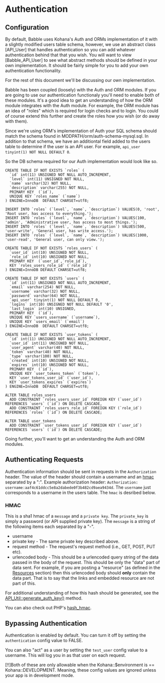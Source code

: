 # Authentication

## Configuration
By default, Babble uses Kohana's Auth and ORMs implementation of it with a
slightly modified users table schema, however, we use an abstract class
[API_User] that handles authentication so you can add whatever authentication
behind that that you wish. You will want to view [Babble_API_User] to see what
abstract methods should be defined in your own implementation. It should be
fairly simple for you to add your own authentication functionality.

For the rest of this document we'll be discussing our own implementation.

Babble has been coupled (loosely) with the Auth and ORM modules. If you are
going to use our authentication functionaly you'll need to enable both of these
modules. It's a good idea to get an understanding of how the ORM module
integrates with the Auth module. For example, the ORM module has an idea of
"roles" which is required for login checks and to login. You could of course
extend this further and create the roles how you wish (or do away with them).

Since we're using ORM's implementation of Auth your SQL schema should match the
schema found in MODPATH/orm/auth-schema-mysql.sql. In addition to that schema,
we have an additiontal field added to the users table to determine if the user
is an API user. For example, `api_user tinyint(1) NOT NULL DEFAULT 0`.

So the DB schema required for our Auth implementation would look like so.
~~~
CREATE TABLE IF NOT EXISTS `roles` (
  `id` int(11) UNSIGNED NOT NULL AUTO_INCREMENT,
  `level` int(11) UNSIGNED NOT NULL,
  `name` varchar(32) NOT NULL,
  `description` varchar(255) NOT NULL,
  PRIMARY KEY  (`id`),
  UNIQUE KEY `roles_name` (`name`)
) ENGINE=InnoDB  DEFAULT CHARSET=utf8;

INSERT INTO `roles` (`level`, `name`, `description`) VALUES(0, 'root', 'Root user, has access to everything.');
INSERT INTO `roles` (`level`, `name`, `description`) VALUES(100, 'admin', 'Administrative user, has access to most things.');
INSERT INTO `roles` (`level`, `name`, `description`) VALUES(500, 'user-write', 'General user, has write access.');
INSERT INTO `roles` (`level`, `name`, `description`) VALUES(1000, 'user-read', 'General user, can only view.');

CREATE TABLE IF NOT EXISTS `roles_users` (
  `user_id` int(10) UNSIGNED NOT NULL,
  `role_id` int(10) UNSIGNED NOT NULL,
  PRIMARY KEY  (`user_id`,`role_id`),
  KEY `roles_users_role_id` (`role_id`)
) ENGINE=InnoDB DEFAULT CHARSET=utf8;

CREATE TABLE IF NOT EXISTS `users` (
  `id` int(11) UNSIGNED NOT NULL AUTO_INCREMENT,
  `email` varchar(254) NOT NULL,
  `username` varchar(32) NOT NULL,
  `password` varchar(64) NOT NULL,
  `api_user` tinyint(1) NOT NULL DEFAULT 0,
  `logins` int(10) UNSIGNED NOT NULL DEFAULT '0',
  `last_login` int(10) UNSIGNED,
  PRIMARY KEY  (`id`),
  UNIQUE KEY `users_username` (`username`),
  UNIQUE KEY `users_email` (`email`)
) ENGINE=InnoDB  DEFAULT CHARSET=utf8;

CREATE TABLE IF NOT EXISTS `user_tokens` (
  `id` int(11) UNSIGNED NOT NULL AUTO_INCREMENT,
  `user_id` int(11) UNSIGNED NOT NULL,
  `user_agent` varchar(40) NOT NULL,
  `token` varchar(40) NOT NULL,
  `type` varchar(100) NOT NULL,
  `created` int(10) UNSIGNED NOT NULL,
  `expires` int(10) UNSIGNED NOT NULL,
  PRIMARY KEY  (`id`),
  UNIQUE KEY `user_tokens_token` (`token`),
  KEY `user_tokens_user_id` (`user_id`),
  KEY `user_tokens_expires` (`expires`)
) ENGINE=InnoDB  DEFAULT CHARSET=utf8;

ALTER TABLE roles_users
  ADD CONSTRAINT `roles_users_user_id` FOREIGN KEY (`user_id`) REFERENCES `users` (`id`) ON DELETE CASCADE,
  ADD CONSTRAINT `roles_users_role_id` FOREIGN KEY (`role_id`) REFERENCES `roles` (`id`) ON DELETE CASCADE;
  
ALTER TABLE user_tokens
  ADD CONSTRAINT `user_tokens_user_id` FOREIGN KEY (`user_id`) REFERENCES `users` (`id`) ON DELETE CASCADE;
~~~

Going further, you'll want to get an understanding the Auth and ORM modules.

## Authenticating Requests
Authentication information should be sent in requests in the `Authorization`
header. The value of the header should contain a username and an
[hmac](http://en.wikipedia.org/wiki/HMAC) separated by a ":". Example
authorization header:
`Authorization: username:aaf4c61ddcc5e8a2dabede0f3b482cd9aea9434d`. The
`username` just corresponds to a username in the users table. The `hmac` is
desribed below.

### HMAC
This is a sha1 hmac of a `message` and a `private key`. The `private_key` is
simply a password (or API supplied private key). The `message` is a string of the
following items each separated by a "-".

* username
* private key - The same private key described above.
* request method - The request's request method (i.e., GET, POST, PUT etc).
* urlencoded body - This should be a urlencoded query string of the data passed
in the body of the request. This should be only the "data" part of data sent.
For example, if you are posting a "resource" (as defined in the
[Resources](resources) section) then this urlencoded body should __only__
contain the data part. That is to say that the links and embedded resource are
not part of this.

For additional understanding of how this hash should be generated, see the
[API_Util::generate_auth_key()](http://pilot.xxx/guide-api/API_Util#generate_auth_key)
method.

You can also check out PHP's [hash_hmac](http://us1.php.net/hash_hmac).

## Bypassing Authentication
Authentication is enabled by default. You can turn it off by setting the
`authentication` config value to FALSE.

You can also "act" as a user by setting the `test_user` config value to a
username. This will log you in as that user on each request.

[!!]Both of these are only allowable when the Kohana::$environment is ==
Kohana::DEVELOPMENT. Meaning, these config values are ignored unless your app is
in development mode.
